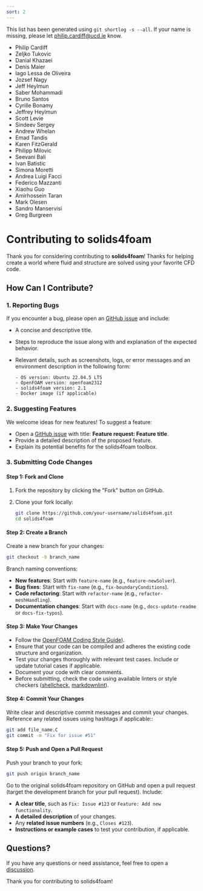 ```yaml
---
sort: 2
---
```


This list has been generated using `git shortlog -s --all`.
If your name is missing, please let philip.cardiff@ucd.ie know.

* Philip Cardiff
* Zeljko Tukovic
* Danial Khazaei
* Denis Maier
* Iago Lessa de Oliveira
* Jozsef Nagy
* Jeff Heylmun
* Saber Mohammadi
* Bruno Santos
* Cyrille Bonamy
* Jeffrey Heylmun
* Scott Levie
* Sindeev Sergey
* Andrew Whelan
* Emad Tandis
* Karen FitzGerald
* Philipp Milovic
* Seevani Bali
* Ivan Batistic
* Simona Moretti
* Andrea Luigi Facci
* Federico Mazzanti
* Xiaohu Guo
* Amirhossein Taran
* Mark Olesen
* Sandro Manservisi
* Greg Burgreen

# Contributing to solids4foam

Thank you for considering contributing to **solids4foam**!
Thanks for helping create a world where fluid and structure are solved using your favorite CFD code.

## How Can I Contribute?

### 1. Reporting Bugs

If you encounter a bug, please open an [GitHub issue](https://github.com/solids4foam/solids4foam/issues) and include:

- A concise and descriptive title.

- Steps to reproduce the issue along with and explanation of the expected behavior.

- Relevant details, such as screenshots, logs, or error messages and an environment description in the following form:

    ```plaintext
    - OS version: Ubuntu 22.04.5 LTS
    - OpenFOAM version: openfoam2312
    - solids4foam version: 2.1
    - Docker image (if applicable)
    ```

### 2. Suggesting Features

We welcome ideas for new features! To suggest a feature:

- Open a [GitHub issue](https://github.com/solids4foam/solids4foam/issues) with title: **Feature request: Feature title**.
- Provide a detailed description of the proposed feature.
- Explain its potential benefits for the solids4foam toolbox.

### 3. Submitting Code Changes

#### Step 1: Fork and Clone

1. Fork the repository by clicking the "Fork" button on GitHub.

2. Clone your fork locally:

    ```bash
    git clone https://github.com/your-username/solids4foam.git
    cd solids4foam
    ```

#### Step 2: Create a Branch

Create a new branch for your changes:

```bash
git checkout -b branch_name
```

Branch naming conventions:

- **New features**: Start with `feature-name` (e.g., `feature-newSolver`).
- **Bug fixes**: Start with `fix-name` (e.g., `fix-boundaryConditions`).
- **Code refactoring**: Start with `refactor-name` (e.g., `refactor-meshHandling`).
- **Documentation changes**: Start with `docs-name` (e.g., `docs-update-readme` or `docs-fix-typos`).

#### Step 3: Make Your Changes

- Follow the [OpenFOAM Coding Style Guide](https://openfoam.org/dev/coding-style-guide/)).
- Ensure that your code can be compiled and adheres the existing code structure and organization.
- Test your changes thoroughly with relevant test cases. Include or update tutorial cases if applicable.
- Document your code with clear comments.
- Before submitting, check the code using available linters or style checkers ([shellcheck](https://www.shellcheck.net/#), [markdownlint](https://dlaa.me/markdownlint/)).

#### Step 4: Commit Your Changes

Write clear and descriptive commit messages and commit your changes. Reference any related issues using hashtags if applicable::

```bash
git add file_name.C
git commit -m "Fix for issue #51"
```

#### Step 5: Push and Open a Pull Request

Push your branch to your fork:

```bash
git push origin branch_name
```

Go to the original solids4foam repository on GitHub and open a pull request (target the development branch for your pull request). Include:

- **A clear title**, such as `Fix: Issue #123` or `Feature: Add new functionality`.
- **A detailed description** of your changes.
- Any **related issue numbers** (e.g., `Closes #123`).
- **Instructions or example cases** to test your contribution, if applicable.

## Questions?

If you have any questions or need assistance, feel free to open a [discussion](https://github.com/solids4foam/solids4foam/discussions).

Thank you for contributing to solids4foam!
